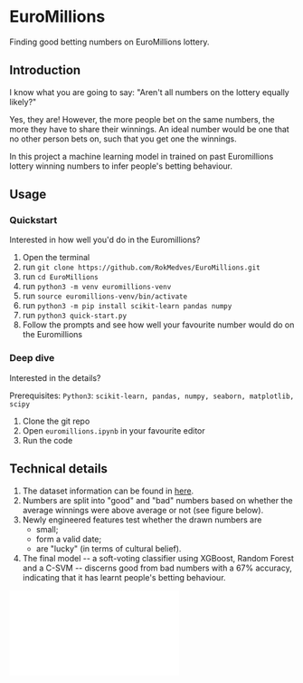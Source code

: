 # EuroMillions
Finding good betting numbers on EuroMillions lottery.

## Introduction

I know what you are going to say: "Aren't all numbers on the lottery
equally likely?"

Yes, they are! However, the more people bet on the same numbers, the
more they have to share their winnings. An ideal number would be one
that no other person bets on, such that you get one the winnings.

In this project a machine learning model in trained on past Euromillions
lottery winning numbers to infer people's betting behaviour.



## Usage
### Quickstart

Interested in how well you'd do in the Euromillions?

1. Open the terminal 
2. run `git clone https://github.com/RokMedves/EuroMillions.git` 
3. run `cd EuroMillions`
4. run `python3 -m venv euromillions-venv`
5. run `source euromillions-venv/bin/activate`
6. run `python3 -m pip install scikit-learn pandas numpy`
7. run `python3 quick-start.py`
8. Follow the prompts and see how well your favourite number would do 
   on the Euromillions

### Deep dive 

Interested in the details?

Prerequisites: `Python3`: `scikit-learn, pandas, numpy, seaborn, matplotlib, scipy`
1. Clone the git repo
2. Open `euromillions.ipynb` in your favourite editor
3. Run the code



## Technical details

1. The dataset information can be found in
[here](./datasets).
2. Numbers are split into "good" and "bad" numbers based on whether
the average winnings were above average or not (see figure below).
3. Newly engineered features test whether the drawn numbers are
   - small;
   - form a valid date;
   - are "lucky" (in terms of cultural belief).
4. The final model -- a soft-voting classifier using
XGBoost, Random Forest and a C-SVM -- discerns good from bad numbers
with a 67% accuracy, indicating that it has learnt people's betting behaviour.

![Good and bad numbers](./plots/avg-winnings-class.pdf "Distribution of
 winnings at the lottery")

